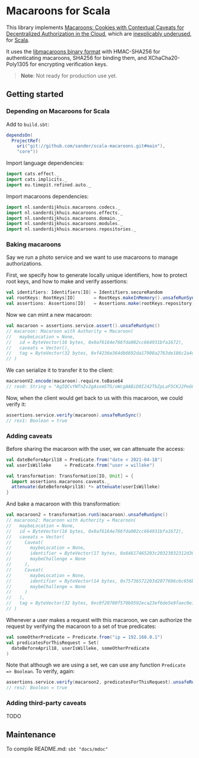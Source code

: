 # Macaroons for Scala

This library implements [Macaroons: Cookies with Contextual Caveats for Decentralized Authorization in the Cloud](https://research.google/pubs/pub41892/), which are [inexplicably underused](https://latacora.micro.blog/a-childs-garden/), for [Scala](https://www.scala-lang.org/).

It uses the [libmacaroons binary format](https://github.com/rescrv/libmacaroons/blob/master/doc/format.txt) with HMAC-SHA256 for authenticating macaroons, SHA256 for binding them, and XChaCha20-Poly1305 for encrypting verification keys.

> **Note**: Not ready for production use yet.

## Getting started

### Depending on Macaroons for Scala

Add to `build.sbt`:

```scala
dependsOn(
  ProjectRef(
    uri("git://github.com/sander/scala-macaroons.git#main"),
    "core"))
```

Import language dependencies:

```scala
import cats.effect._
import cats.implicits._
import eu.timepit.refined.auto._
```

Import macaroons dependencies:

```scala
import nl.sanderdijkhuis.macaroons.codecs._
import nl.sanderdijkhuis.macaroons.effects._
import nl.sanderdijkhuis.macaroons.domain._
import nl.sanderdijkhuis.macaroons.modules._
import nl.sanderdijkhuis.macaroons.repositories._
```

### Baking macaroons

Say we run a photo service and we want to use macaroons to manage authorizations.

First, we specify how to generate locally unique identifiers, how to protect root keys, and how to make and verify assertions:

```scala
val identifiers: Identifiers[IO] = Identifiers.secureRandom
val rootKeys: RootKeys[IO]       = RootKeys.makeInMemory().unsafeRunSync()
val assertions: Assertions[IO]   = Assertions.make(rootKeys.repository)
```

Now we can mint a new macaroon:

```scala
val macaroon = assertions.service.assert().unsafeRunSync()
// macaroon: Macaroon with Authority = Macaroon(
//   maybeLocation = None,
//   id = ByteVector(16 bytes, 0x0af6164e766fda002cc664931bfa1672),
//   caveats = Vector(),
//   tag = ByteVector(32 bytes, 0xf4236e364db6692da17908a2763de186c2a4dda1ab8d8287c902add1aa85fc9a)
// )
```

We can serialize it to transfer it to the client:

```scala
macaroonV2.encode(macaroon).require.toBase64
// res0: String = "AgIQCvYWTnZv2gAsxmSTG/oWcgAABiD0I242TbZpLaF5CKJ2PeGGwqTdoauNgofJAq3RqoX8mg=="
```

Now, when the client would get back to us with this macaroon, we could verify it:

```scala
assertions.service.verify(macaroon).unsafeRunSync()
// res1: Boolean = true
```

### Adding caveats

Before sharing the macaroon with the user, we can attenuate the access:

```scala
val dateBeforeApril18 = Predicate.from("date < 2021-04-18")
val userIsWilleke     = Predicate.from("user = willeke")

val transformation: Transformation[IO, Unit] = {
  import assertions.macaroons.caveats._
  attenuate(dateBeforeApril18) *> attenuate(userIsWilleke)
}
```

And bake a macaroon with this transformation:

```scala
val macaroon2 = transformation.runS(macaroon).unsafeRunSync()
// macaroon2: Macaroon with Authority = Macaroon(
//   maybeLocation = None,
//   id = ByteVector(16 bytes, 0x0af6164e766fda002cc664931bfa1672),
//   caveats = Vector(
//     Caveat(
//       maybeLocation = None,
//       identifier = ByteVector(17 bytes, 0x64617465203c20323032312d30342d3138),
//       maybeChallenge = None
//     ),
//     Caveat(
//       maybeLocation = None,
//       identifier = ByteVector(14 bytes, 0x75736572203d2077696c6c656b65),
//       maybeChallenge = None
//     )
//   ),
//   tag = ByteVector(32 bytes, 0xc0f20700f570b9592eca23ef6de5e9faec0e1ccdaeaed9f705ca54b5f5362168)
// )
```

Whenever a user makes a request with this macaroon, we can authorize the request by verifying the macaroon to a set of true predicates:

```scala
val someOtherPredicate = Predicate.from("ip = 192.168.0.1")
val predicatesForThisRequest = Set(
  dateBeforeApril18, userIsWilleke, someOtherPredicate
)
```

Note that although we are using a set, we can use any function `Predicate => Boolean`. To verify, again:

```scala
assertions.service.verify(macaroon2, predicatesForThisRequest).unsafeRunSync()
// res2: Boolean = true
```

### Adding third-party caveats

TODO

## Maintenance

To compile README.md: `sbt "docs/mdoc"`

